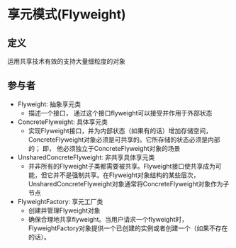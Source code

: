 # 享元模式(Flyweight)



## 定义

运用共享技术有效的支持大量细粒度的对象



## 参与者

- Flyweight: 抽象享元类
  - 描述一个接口， 通过这个接口flyweight可以接受并作用于外部状态
- ConcreteFlyweight: 具体享元类
  - 实现Flyweight接口，并为内部状态（如果有的话）增加存储空间，ConcreteFlyweight对象必须是可共享的。它所存储的状态必须是内部的； 即， 他必须独立于ConcreteFlyweight对象的场景
- UnsharedConcreteFlyweight: 非共享具体享元类
  - 并非所有的Flyweight子类都需要被共享。Flyweight接口使共享成为可能，但它并不是强制共享。在Flyweight对象结构的某些层次，UnsharedConcreteFlyweight对象通常将ConcreteFlyweight对象作为子节点
- FlyweightFactory: 享元工厂类
  - 创建并管理Flyweight对象
  - 确保合理地共享flyweight。当用户请求一个flyweight时，FlyweightFactory对象提供一个已创建的实例或者创建一个（如果不存在的话）。
